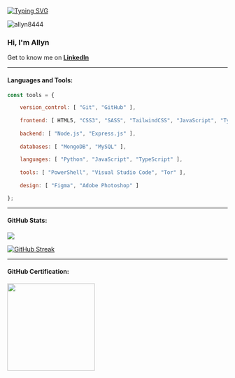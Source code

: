 <p align="left"><a href="https://git.io/typing-svg"><img src="https://readme-typing-svg.demolab.com?font=Fira+Code&size=30&pause=1000&color=3b82f6&width=450&height=60&lines=Hi+%F0%9F%91%8B%2C+I'm+Allyn!;Everyday+we+learn.;+Autodidact+%F0%9F%A7%91%F0%9F%8F%BB%E2%80%8D%F0%9F%92%BB;I+only+code+for+fun!+%F0%9F%92%BB" alt="Typing SVG" /></a></p>

<img src="https://komarev.com/ghpvc/?username=allyn8444&label=Profile+Views&color=3b82f6&style=for-the-badge" alt="allyn8444" />

### Hi, I'm Allyn 
<p>Get to know me on <a href="https://linkedin.com/in/ledesmaar" target="_blank"><strong>LinkedIn</strong></a></p>

---
#### Languages and Tools:
```javascript
const tools = {

    version_control: [ "Git", "GitHub" ],
  
    frontend: [ HTML5, "CSS3", "SASS", "TailwindCSS", "JavaScript", "TypeScript", "React", "Next.js" ],
  
    backend: [ "Node.js", "Express.js" ],
  
    databases: [ "MongoDB", "MySQL" ],
  
    languages: [ "Python", "JavaScript", "TypeScript" ],
  
    tools: [ "PowerShell", "Visual Studio Code", "Tor" ],
  
    design: [ "Figma", "Adobe Photoshop" ]

};
```

---
#### GitHub Stats:

 <!-- https://streak-stats.demolab.com/demo/ -->
<!--![](https://github-readme-stats.vercel.app/api/top-langs/?username=nylla8444&theme=dark&border_radius=5&border_color=3B82F6&icon_color=3B82F6&title_color=3B82F6&text_color=FFFFFF&include_all_commits=true&count_private=true&layout=compact) -->

![](https://github-readme-stats.vercel.app/api?username=nylla8444&theme=dark&border_radius=5&border_color=3B82F6&icon_color=3B82F6&title_color=3B82F6&text_color=FFFFFF&include_all_commits=true&count_private=true&show_icons=true)

[![GitHub Streak](https://github-readme-streak-stats-five-snowy.vercel.app?user=nylla8444&theme=dark&border_radius=5&ring=3B82F6&currStreakLabel=3B82F6&border=3B82F6&fire=3B82F6&mode=daily&card_width=750)](https://git.io/streak-stats)

---
<!-- Will expire on June 2028 -->
#### GitHub Certification:
<img src="https://github.com/user-attachments/assets/a8988ca8-8786-47eb-bbc9-d36008022244" width="200" height="200" />


